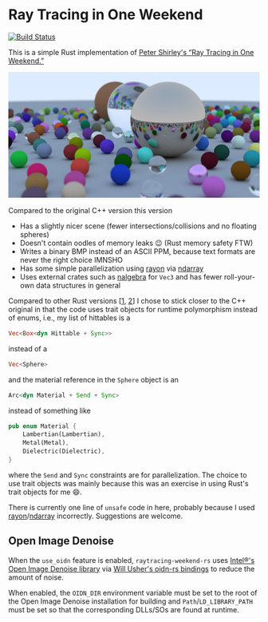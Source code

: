 # Ray Tracing in One Weekend

[![Build Status](https://api.travis-ci.org/l0calh05t/raytracing-weekend-rs.svg?branch=master)](https://travis-ci.org/l0calh05t/raytracing-weekend-rs)

This is a simple Rust implementation of [Peter Shirley's “Ray Tracing in One Weekend.”](https://raytracing.github.io/books/RayTracingInOneWeekend.html)

![Sample output image](output.jpg)

Compared to the original C++ version this version
- Has a slightly nicer scene (fewer intersections/collisions and no floating spheres)
- Doesn't contain oodles of memory leaks 😉 (Rust memory safety FTW)
- Writes a binary BMP instead of an ASCII PPM, because text formats are never the right choice IMNSHO
- Has some simple parallelization using [rayon](https://github.com/rayon-rs/rayon) via [ndarray](https://github.com/rust-ndarray/ndarray)
- Uses external crates such as [nalgebra](https://github.com/rustsim/nalgebra) for `Vec3` and has fewer roll-your-own data structures in general

Compared to other Rust versions [[1](https://github.com/Nelarius/weekend-raytracer-rust), [2](https://github.com/ranveeraggarwal/rust-raytracer)] I chose to stick closer to the C++ original in that the code uses trait objects for runtime polymorphism instead of enums, i.e., my list of hittables is a
```rust
Vec<Box<dyn Hittable + Sync>>
```
instead of a
```rust
Vec<Sphere>
```
and the material reference in the `Sphere` object is an
```rust
Arc<dyn Material + Send + Sync>
```
instead of something like
```rust
pub enum Material {
	Lambertian(Lambertian),
	Metal(Metal),
	Dielectric(Dielectric),
}
```
where the `Send` and `Sync` constraints are for parallelization.
The choice to use trait objects was mainly because this was an exercise in using Rust's trait objects for me 😄.

There is currently one line of `unsafe` code in here, probably because I used [rayon](https://github.com/rayon-rs/rayon)/[ndarray](https://github.com/rust-ndarray/ndarray) incorrectly.
Suggestions are welcome.

## Open Image Denoise

When the `use_oidn` feature is enabled, `raytracing-weekend-rs` uses [Intel®'s Open Image Denoise library](https://github.com/OpenImageDenoise/oidn/) via [Will Usher's oidn-rs bindings](https://github.com/Twinklebear/oidn-rs) to reduce the amount of noise.

When enabled, the `OIDN_DIR` environment variable must be set to the root of the Open Image Denoise installation for building and `Path`/`LD_LIBRARY_PATH` must be set so that the corresponding DLLs/SOs are found at runtime.
